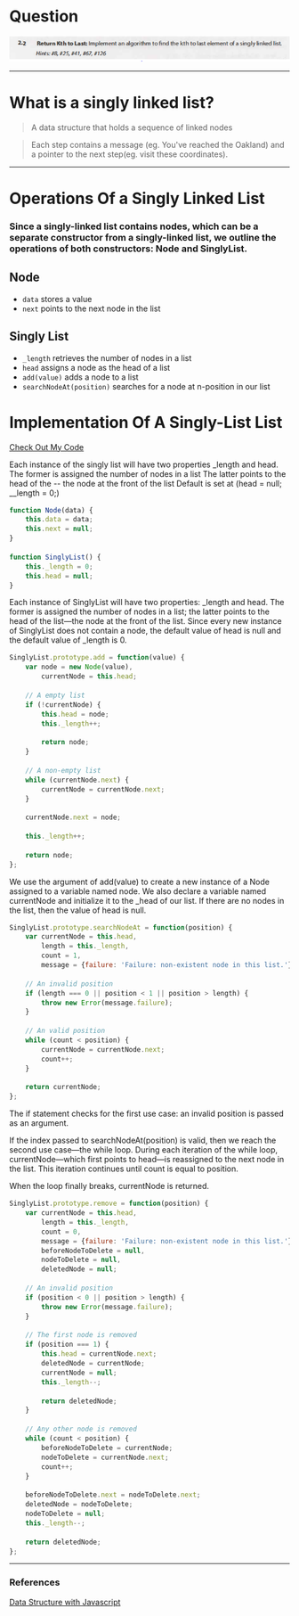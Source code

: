 # Question 

![alt text](../../assets/return-kth-to-last.png)

---
# What is a singly linked list?

> A data structure that holds a sequence of linked nodes

> Each step contains a message (eg. You've reached the Oakland) and a pointer to the next step(eg. visit these coordinates).

---
# Operations Of a Singly Linked List

### Since a singly-linked list contains nodes, which can be a separate constructor from a singly-linked list, we outline the operations of both constructors: Node and SinglyList.

## Node
- `data` stores a value
- `next` points to the next node in the list

## Singly List
- `_length` retrieves the number of nodes in a list
- `head` assigns a node as the head of a list
- `add(value)` adds a node to a list
-  `searchNodeAt(position)` searches for a node at n-position in our list

# Implementation Of A Singly-List List

[Check Out My Code](./index.js)

Each instance of the singly list will have two properties _length and head.
The former is assigned the number of nodes in a list
The latter points to the head of the -- the node at the front of the list
Default is set at (head = null; __length = 0;)

````Javascript
function Node(data) {
    this.data = data;
    this.next = null;
}

function SinglyList() {
    this._length = 0;
    this.head = null;
}
````

Each instance of SinglyList will have two properties: _length and head. The former is assigned the number of nodes in a list; the latter points to the head of the list—the node at the front of the list. Since every new instance of SinglyList does not contain a node, the default value of head is null and the default value of _length is 0.

````javascript
SinglyList.prototype.add = function(value) {
    var node = new Node(value),
        currentNode = this.head;
 
    // A empty list 
    if (!currentNode) {
        this.head = node;
        this._length++;
         
        return node;
    }
 
    // A non-empty list
    while (currentNode.next) {
        currentNode = currentNode.next;
    }
 
    currentNode.next = node;
 
    this._length++;
     
    return node;
};
````
We use the argument of add(value) to create a new instance of a Node assigned to a variable named node. 
We also declare a variable named currentNode and initialize it to the _head of our list. If there are no nodes in the list, then the value of head is null. 

````javascript
SinglyList.prototype.searchNodeAt = function(position) {
    var currentNode = this.head,
        length = this._length,
        count = 1,
        message = {failure: 'Failure: non-existent node in this list.'};
 
    // An invalid position 
    if (length === 0 || position < 1 || position > length) {
        throw new Error(message.failure);
    }
 
    // An valid position 
    while (count < position) {
        currentNode = currentNode.next;
        count++;
    }
 
    return currentNode;
};
````
The if statement checks for the first use case: an invalid position is passed as an argument.

If the index passed to searchNodeAt(position) is valid, then we reach the second use case—the while loop. During each iteration of the while loop, currentNode—which first points to head—is reassigned to the next node in the list. This iteration continues until count is equal to position. 

When the loop finally breaks, currentNode is returned. 

````javascript
SinglyList.prototype.remove = function(position) {
    var currentNode = this.head,
        length = this._length,
        count = 0,
        message = {failure: 'Failure: non-existent node in this list.'},
        beforeNodeToDelete = null,
        nodeToDelete = null,
        deletedNode = null;
 
    // An invalid position
    if (position < 0 || position > length) {
        throw new Error(message.failure);
    }
 
    // The first node is removed
    if (position === 1) {
        this.head = currentNode.next;
        deletedNode = currentNode;
        currentNode = null;
        this._length--;
         
        return deletedNode;
    }
 
    // Any other node is removed
    while (count < position) {
        beforeNodeToDelete = currentNode;
        nodeToDelete = currentNode.next;
        count++;
    }
 
    beforeNodeToDelete.next = nodeToDelete.next;
    deletedNode = nodeToDelete;
    nodeToDelete = null;
    this._length--;
 
    return deletedNode;
};
````

---
### References
[Data Structure with Javascript](https://code.tutsplus.com/articles/data-structures-with-javascript-singly-linked-list-and-doubly-linked-list--cms-23392)

